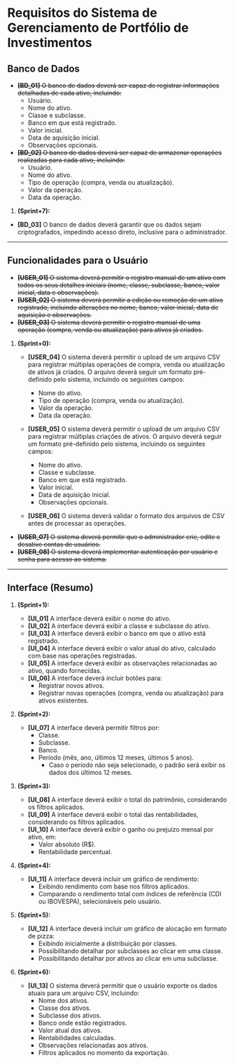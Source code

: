 # Requisitos do Sistema de Gerenciamento de Portfólio de Investimentos

## Banco de Dados
- ~~**[BD_01]** O banco de dados deverá ser capaz de registrar informações detalhadas de cada ativo, incluindo:~~
   - Usuário.
   - Nome do ativo.
   - Classe e subclasse.
   - Banco em que está registrado.
   - Valor inicial.
   - Data de aquisição inicial.
   - Observações opcionais.
- ~~**[BD_02]** O banco de dados deverá ser capaz de armazenar operações realizadas para cada ativo, incluindo:~~
   - Usuário.
   - Nome do ativo.
   - Tipo de operação (compra, venda ou atualização).
   - Valor da operação.
   - Data da operação.
1. **(Sprint+7):**
- **[BD_03]** O banco de dados deverá garantir que os dados sejam criptografados, impedindo acesso direto, inclusive para o administrador.

---

## Funcionalidades para o Usuário
- ~~**[USER_01]** O sistema deverá permitir o registro manual de um ativo com todos os seus detalhes iniciais (nome, classe, subclasse, banco, valor inicial, data e observações).~~
- ~~**[USER_02]** O sistema deverá permitir a edição ou remoção de um ativo registrado, incluindo alterações no nome, banco, valor inicial, data de aquisição e observações.~~
- ~~**[USER_03]** O sistema deverá permitir o registro manual de uma operação (compra, venda ou atualização) para ativos já criados.~~

1. **(Sprint+0):**
   -  **[USER_04]** O sistema deverá permitir o upload de um arquivo CSV para registrar múltiplas operações de compra, venda ou atualização de ativos já criados. O arquivo deverá seguir um formato pré-definido pelo sistema, incluindo os seguintes campos:
      - Nome do ativo.
      - Tipo de operação (compra, venda ou atualização).
      - Valor da operação.
      - Data da operação.
   -  **[USER_05]** O sistema deverá permitir o upload de um arquivo CSV para registrar múltiplas criações de ativos. O arquivo deverá seguir um formato pré-definido pelo sistema, incluindo os seguintes campos:
      - Nome do ativo.
      - Classe e subclasse.
      - Banco em que está registrado.
      - Valor inicial.
      - Data de aquisição inicial.
      - Observações opcionais.

   - **[USER_06]** O sistema deverá validar o formato dos arquivos de CSV antes de processar as operações.
- ~~**[USER_07]** O sistema deverá permitir que o administrador crie, edite e desative contas de usuários.~~
- ~~**[USER_08]** O sistema deverá implementar autenticação por usuário e senha para acesso ao sistema.~~

---

## Interface (Resumo)
1. **(Sprint+1):**
   - **[UI_01]** A interface deverá exibir o nome do ativo.
   - **[UI_02]** A interface deverá exibir a classe e subclasse do ativo.
   - **[UI_03]** A interface deverá exibir o banco em que o ativo está registrado.
   - **[UI_04]** A interface deverá exibir o valor atual do ativo, calculado com base nas operações registradas.
   - **[UI_05]** A interface deverá exibir as observações relacionadas ao ativo, quando fornecidas.
   - **[UI_06]** A interface deverá incluir botões para:
      - Registrar novos ativos.
      - Registrar novas operações (compra, venda ou atualização) para ativos existentes.

2. **(Sprint+2):**
   - **[UI_07]** A interface deverá permitir filtros por:
      - Classe.
      - Subclasse.
      - Banco.
      - Período (mês, ano, últimos 12 meses, últimos 5 anos).
         - Caso o período não seja selecionado, o padrão será exibir os dados dos últimos 12 meses.

3. **(Sprint+3):**
   - **[UI_08]** A interface deverá exibir o total do patrimônio, considerando os filtros aplicados.
   - **[UI_09]** A interface deverá exibir o total das rentabilidades, considerando os filtros aplicados.
   - **[UI_10]** A interface deverá exibir o ganho ou prejuízo mensal por ativo, em:
      - Valor absoluto (R$).
      - Rentabilidade percentual.

4. **(Sprint+4):**
   - **[UI_11]** A interface deverá incluir um gráfico de rendimento:
      - Exibindo rendimento com base nos filtros aplicados.
      - Comparando o rendimento total com índices de referência (CDI ou IBOVESPA), selecionáveis pelo usuário.

5. **(Sprint+5):**
   - **[UI_12]** A interface deverá incluir um gráfico de alocação em formato de pizza:
      - Exibindo inicialmente a distribuição por classes.
      - Possibilitando detalhar por subclasses ao clicar em uma classe.
      - Possibilitando detalhar por ativos ao clicar em uma subclasse.

6. **(Sprint+6):**
   - **[UI_13]** O sistema deverá permitir que o usuário exporte os dados atuais para um arquivo CSV, incluindo:
      - Nome dos ativos.
      - Classe dos ativos.
      - Subclasse dos ativos.
      - Banco onde estão registrados.
      - Valor atual dos ativos.
      - Rentabilidades calculadas.
      - Observações relacionadas aos ativos.
      - Filtros aplicados no momento da exportação.

